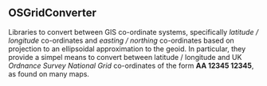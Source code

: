 ## OSGridConverter

Libraries to convert between GIS co-ordinate systems, specifically *latitude / longitude* co-ordinates 
and *easting / northing* co-ordinates based on projection to an ellipsoidal approximation to the geoid.
In particular, they provide a simpel means to convert between latitude / longitude and UK
*Ordnance Survey National Grid* co-ordinates of the form **AA 12345 12345**, as found on many maps.

